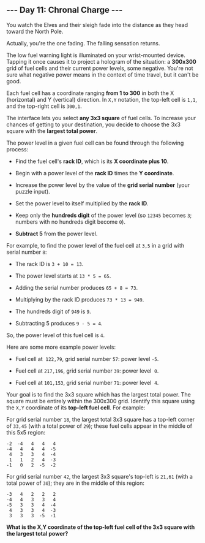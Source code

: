 ## --- Day 11: Chronal Charge ---
You watch the Elves and their sleigh fade into the distance as they head toward the North Pole.
 
Actually, you're the one fading. The falling sensation<!--- wheeeeeeeeeeeeeeeeee --> returns.
 
The low fuel warning light is illuminated on your wrist-mounted device. Tapping it once causes it to project a hologram of the situation: a **300x300** grid of fuel cells and their current power levels, some negative. You're not sure what negative power means in the context of time travel, but it can't be good.
 
Each fuel cell has a coordinate ranging **from 1 to 300** in both the X (horizontal) and Y (vertical) direction. In `X,Y` notation, the top-left cell is `1,1`, and the top-right cell is `300,1`.
 
The interface lets you select **any 3x3 square** of fuel cells. To increase your chances of getting to your destination, you decide to choose the 3x3 square with the **largest total power**.
 
The power level in a given fuel cell can be found through the following process:
 
 
- Find the fuel cell's **rack ID**, which is its **X coordinate plus 10**.
 
- Begin with a power level of the **rack ID** times the **Y coordinate**.
 
- Increase the power level by the value of the **grid serial number** (your puzzle input).
 
- Set the power level to itself multiplied by the **rack ID**.
 
- Keep only the **hundreds digit** of the power level (so `12345` becomes `3`; numbers with no hundreds digit become `0`).
 
- **Subtract 5** from the power level.
 
 
For example, to find the power level of the fuel cell at `3,5` in a grid with serial number `8`:
 
 
- The rack ID is `3 + 10 = 13`.
 
- The power level starts at `13 * 5 = 65`.
 
- Adding the serial number produces `65 + 8 = 73`.
 
- Multiplying by the rack ID produces `73 * 13 = 949`.
 
- The hundreds digit of `949` is `9`.
 
- Subtracting 5 produces `9 - 5 = 4`.
 
 
So, the power level of this fuel cell is `4`.
 
Here are some more example power levels:
 
 
- Fuel cell at  `122,79`, grid serial number `57`: power level `-5`.
 
- Fuel cell at `217,196`, grid serial number `39`: power level  `0`.
 
- Fuel cell at `101,153`, grid serial number `71`: power level  `4`.
 
 
Your goal is to find the 3x3 square which has the largest total power. The square must be entirely within the 300x300 grid. Identify this square using the `X,Y` coordinate of its **top-left fuel cell**. For example:
 
For grid serial number `18`, the largest total 3x3 square has a top-left corner of `33,45` (with a total power of `29`); these fuel cells appear in the middle of this 5x5 region:
 

```
-2  -4   4   4   4
-4   4   4   4  -5
 4   3   3   4  -4
 1   1   2   4  -3
-1   0   2  -5  -2
```

 
For grid serial number `42`, the largest 3x3 square's top-left is `21,61` (with a total power of `30`); they are in the middle of this region:
 

```
-3   4   2   2   2
-4   4   3   3   4
-5   3   3   4  -4
 4   3   3   4  -3
 3   3   3  -5  -1
```

 
**What is the X,Y coordinate of the top-left fuel cell of the 3x3 square with the largest total power?**
 